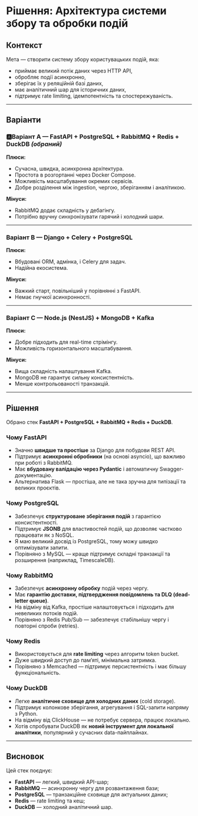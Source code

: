 # Рішення: Архітектура системи збору та обробки подій

## Контекст

Мета — створити систему збору користувацьких подій, яка:

* приймає великий потік даних через HTTP API,
* обробляє події асинхронно,
* зберігає їх у реляційній базі даних,
* має аналітичний шар для історичних даних,
* підтримує rate limiting, ідемпотентність та спостережуваність.

---

## Варіанти

### 🅰Варіант A — FastAPI + PostgreSQL + RabbitMQ + Redis + DuckDB *(обраний)*

**Плюси:**

* Сучасна, швидка, асинхронна архітектура.
* Простота в розгортанні через Docker Compose.
* Можливість масштабування окремих сервісів.
* Добре розділення між ingestion, чергою, зберіганням і аналітикою.

**Мінуси:**

* RabbitMQ додає складність у дебагінгу.
* Потрібно вручну синхронізувати гарячий і холодний шари.

---

### Варіант B — Django + Celery + PostgreSQL

**Плюси:**

* Вбудовані ORM, адмінка, і Celery для задач.
* Надійна екосистема.

**Мінуси:**

* Важкий старт, повільніший у порівнянні з FastAPI.
* Немає гнучкої асинхронності.

---

### Варіант C — Node.js (NestJS) + MongoDB + Kafka

**Плюси:**

* Добре підходить для real-time стрімінгу.
* Можливість горизонтального масштабування.

**Мінуси:**

* Вища складність налаштування Kafka.
* MongoDB не гарантує сильну консистентність.
* Менше контрольованості транзакцій.

---

## Рішення

Обрано стек **FastAPI + PostgreSQL + RabbitMQ + Redis + DuckDB**.

### Чому FastAPI

* Значно **швидше та простіше** за Django для побудови REST API.
* Підтримує **асинхронні обробники** (на основі asyncio), що важливо при роботі з RabbitMQ.
* Має **вбудовану валідацію через Pydantic** і автоматичну Swagger-документацію.
* Альтернатива Flask — простіша, але не така зручна для типізації та великих проєктів.

### Чому PostgreSQL

* Забезпечує **структуроване зберігання подій** з гарантією консистентності.
* Підтримує **JSONB** для властивостей подій, що дозволяє частково працювати як з NoSQL.
* Я маю великий досвід із PostgreSQL, тому можу швидко оптимізувати запити.
* Порівняно з MySQL — краще підтримує складні транзакції та розширення (наприклад, TimescaleDB).

### Чому RabbitMQ

* Забезпечує **асинхронну обробку** подій через чергу.
* Має **гарантію доставки, підтвердження повідомлень та DLQ (dead-letter queue)**.
* На відміну від Kafka, простіше налаштовується і підходить для невеликих потоків подій.
* Порівняно з Redis Pub/Sub — забезпечує стабільнішу чергу і повторні спроби (retries).

### Чому Redis

* Використовується для **rate limiting** через алгоритм token bucket.
* Дуже швидкий доступ до пам’яті, мінімальна затримка.
* Порівняно з Memcached — підтримує персистентність і має більшу функціональність.

### Чому DuckDB

* Легке **аналітичне сховище для холодних даних** (cold storage).
* Підтримує колонкове зберігання, агрегування і SQL-запити напряму з Python.
* На відміну від ClickHouse — не потребує сервера, працює локально.
* Хотів спробувати DuckDB як **новий інструмент для локальної аналітики**, популярний у сучасних data-пайплайнах.

---

## Висновок

Цей стек поєднує:

* **FastAPI** — легкий, швидкий API-шар;
* **RabbitMQ** — асинхронну чергу для розвантаження бази;
* **PostgreSQL** — транзакційне сховище для актуальних даних;
* **Redis** — rate limiting та кеш;
* **DuckDB** — холодний аналітичний шар.

